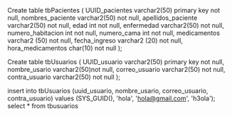 Create table tbPacientes (
UUID_pacientes varchar2(50) primary key not null,
nombres_paciente varchar2(50) not null,
apellidos_paciente varchar2(50) not null,
edad int not null,
enfermedad varchar2(50) not null,
numero_habitacion int not null,
numero_cama int not null,
medicamentos varchar2 (50) not null,
fecha_ingreso varchar2 (20) not null,
hora_medicamentos char(10) not null
);

Create table tbUsuarios (
UUID_usuario varchar2(50) primary key not null,
nombre_usario varchar2(50)not null,
correo_usuario varchar2(50) not null,
contra_usuario varchar2(50) not null
);


insert into tbUsuarios (uuid_usuario, nombre_usario, correo_usuario, contra_usuario) values (SYS_GUID(), 'hola', 'hola@gmail.com', 'h3ola');
select * from tbusuarios
